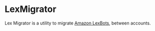# LexMigrator

Lex Migrator is a utility to migrate [Amazon LexBots](https://aws.amazon.com/lex/), between accounts.